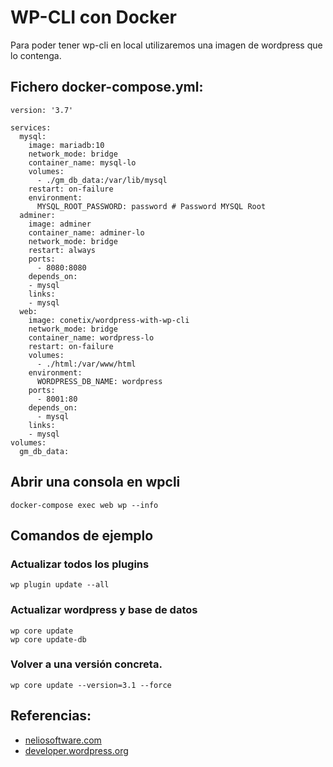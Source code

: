 # WP-CLI con Docker

Para poder tener wp-cli en local utilizaremos una imagen de wordpress
que lo contenga.

## Fichero docker-compose.yml:

```
version: '3.7'
 
services:
  mysql:
    image: mariadb:10
    network_mode: bridge
    container_name: mysql-lo
    volumes:
      - ./gm_db_data:/var/lib/mysql
    restart: on-failure
    environment:
      MYSQL_ROOT_PASSWORD: password # Password MYSQL Root
  adminer:
    image: adminer
    container_name: adminer-lo
    network_mode: bridge
    restart: always
    ports:
      - 8080:8080
    depends_on:
    - mysql
    links:
    - mysql
  web:
    image: conetix/wordpress-with-wp-cli
    network_mode: bridge
    container_name: wordpress-lo
    restart: on-failure
    volumes:
      - ./html:/var/www/html
    environment:
      WORDPRESS_DB_NAME: wordpress
    ports: 
      - 8001:80
    depends_on:
      - mysql
    links:
    - mysql
volumes:
  gm_db_data:
```

## Abrir una consola en wpcli

```
docker-compose exec web wp --info
```

## Comandos de ejemplo

### Actualizar todos los plugins

```
wp plugin update --all
```

### Actualizar wordpress y base de datos

```
wp core update
wp core update-db
```

### Volver a una versión concreta.

```
wp core update --version=3.1 --force

```

## Referencias:

- [neliosoftware.com](https://neliosoftware.com/es/blog/como-gestionar-wordpress-desde-la-linea-de-comandos-con-wp-cli/)
- [developer.wordpress.org](https://developer.wordpress.org/cli/commands/) 
